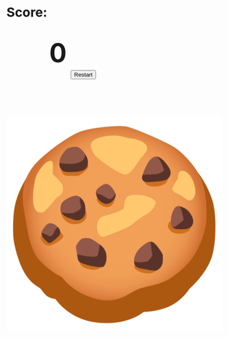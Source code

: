 <style>
    #Gameover {
        display: none;
    }

    #restart {
        max-width: 200px;
        position: relative;
        left: 150px;
        bottom: 70px;
    }

    #score {
        position: relative;
        left: 100px;
        bottom: 35px;
        font-size: 30px;
    }

    #display {
        position: relative;
        top: 8px;
        font-size: 30px;
    }
</style>

<div id="game">
    <h3 id = "display">Score:</h3>
    <div id="score">
        <h1>0</h1>
    </div>
    <button id = "restart" onclick = "tryagain()" >Restart</button>
    <br><br><img src="cookie.png" id="cookie" onclick="cookieClick()">
    <img src="GameOver.png" id="Gameover">
</div>

<script>
let cookie = document.getElementById("cookie");
let score = 0;
let scoreText = document.getElementById("score");
let gameOver = false; // Flag variable to track game over state

function cookieClick() {
    if (!gameOver) {
        score++;
        scoreText.innerHTML = score;
    }
}

function tryagain() {
    window.location.href = "{{site.baseurl}}/game";
}

function gameover() {
    if (!gameOver) {
        cookie.style.display = "none";
        document.getElementById("Gameover").style.display = "block";
        gameOver = true;

        fetch("http://localhost:8086/api/leaderboard/score", {
            method: "POST",
            headers: {
                "Content-Type": "application/json"
            },
            body: JSON.stringify({
                "name": localStorage.getItem("username"),
                "score": score
            })
        })
        .then(response => response.json())
        .then(data => {
            console.log(data);
        })
        .catch(error => {
            console.log(error);
        });
    }
}

// Timer functionality
let timer = setTimeout(gameover, 30000); // Set the timer to 30 seconds

function resetTimer() {
    clearTimeout(timer); // Clear the timer
    timer = setTimeout(gameover, 30000); // Reset the timer to 30 seconds
}

</script>
